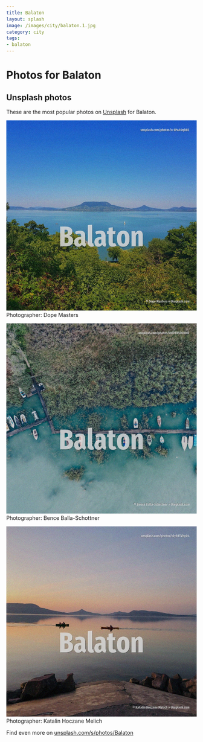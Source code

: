 ```yaml
---
title: Balaton
layout: splash
image: /images/city/balaton.1.jpg
category: city
tags:
- balaton
---
```

# Photos for Balaton
 
## Unsplash photos
These are the most popular photos on [Unsplash](https://unsplash.com) for Balaton.
 
![Balaton](/images/city/balaton.1.jpg)
Photographer:  Dope Masters
 
![Balaton](/images/city/balaton.2.jpg)
Photographer:  Bence Balla-Schottner
 
![Balaton](/images/city/balaton.3.jpg)
Photographer:  Katalin Hoczane Melich
 
Find even more on [unsplash.com/s/photos/Balaton](https://unsplash.com/s/photos/Balaton)
 
